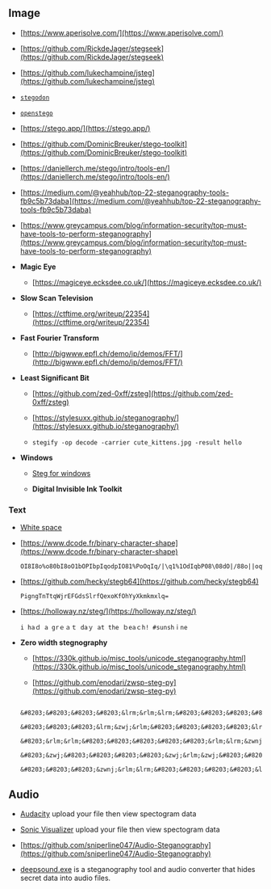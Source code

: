 
## Image

- [https://www.aperisolve.com/](https://www.aperisolve.com/)

- [https://github.com/RickdeJager/stegseek](https://github.com/RickdeJager/stegseek)

- [https://github.com/lukechampine/jsteg](https://github.com/lukechampine/jsteg)

- [`stegodon`](https://github.com/leechy9/stegodon)

- [`openstego`](https://www.openstego.com/)

- [https://stego.app/](https://stego.app/)

- [https://github.com/DominicBreuker/stego-toolkit](https://github.com/DominicBreuker/stego-toolkit)

- [https://daniellerch.me/stego/intro/tools-en/](https://daniellerch.me/stego/intro/tools-en/)

- [https://medium.com/@yeahhub/top-22-steganography-tools-fb9c5b73daba](https://medium.com/@yeahhub/top-22-steganography-tools-fb9c5b73daba)

- [https://www.greycampus.com/blog/information-security/top-must-have-tools-to-perform-steganography](https://www.greycampus.com/blog/information-security/top-must-have-tools-to-perform-steganography)

- **Magic Eye**
  - [https://magiceye.ecksdee.co.uk/](https://magiceye.ecksdee.co.uk/)

- **Slow Scan Television**
  
  - [https://ctftime.org/writeup/22354](https://ctftime.org/writeup/22354)

- **Fast Fourier Transform**

  - [http://bigwww.epfl.ch/demo/ip/demos/FFT/](http://bigwww.epfl.ch/demo/ip/demos/FFT/)

- **Least Significant Bit**

  - [https://github.com/zed-0xff/zsteg](https://github.com/zed-0xff/zsteg)

  - [https://stylesuxx.github.io/steganography/](https://stylesuxx.github.io/steganography/)
    
  - `stegify -op decode -carrier cute_kittens.jpg -result hello`

- **Windows**

  - [Steg for windows](https://download.cnet.com/Steg/3000-2092_4-77792892.html)

  - **Digital Invisible Ink Toolkit**
    

### Text

- [White space](https://naokikp.github.io/wsi/whitespace.html)

- [https://www.dcode.fr/binary-character-shape](https://www.dcode.fr/binary-character-shape)

  ```
  OI8I8o%o80bI8oO1bOPIbpIqodpIO81%PoOqIq/|\q1%1OdIqbP08\08dO|/88o||oq%IbqO8ddIddII81IO//OI88Ib8opIIp8oqpd%\pqbI|/bI
  ```

- [https://github.com/hecky/stegb64](https://github.com/hecky/stegb64)

  ```
  PigngTnTtqWjrEFGdsSlrfQexoKfOhYyXkmkmxlq=
  ```

- [https://holloway.nz/steg/](https://holloway.nz/steg/)

  ```
  i haｄ a grｅａｔ daｙ at the ｂeaｃh! #sunshｉne             
  ```

- **Zero width stegnography**

  - [https://330k.github.io/misc_tools/unicode_steganography.html](https://330k.github.io/misc_tools/unicode_steganography.html)
 
  - [https://github.com/enodari/zwsp-steg-py](https://github.com/enodari/zwsp-steg-py)

  ```
    &#8203;&#8203;&#8203;&#8203;&lrm;&rlm;&lrm;&#8203;&#8203;&#8203;&#8203;&zwnj;&zwj;&rlm;&#8203;
    &#8203;&#8203;&#8203;&lrm;&zwj;&rlm;&#8203;&#8203;&#8203;&#8203;&lrm;&zwj;&zwj;&#8203;&#8203;&#8203;
    &#8203;&rlm;&rlm;&#8203;&#8203;&#8203;&#8203;&#8203;&rlm;&lrm;&zwnj;&#8203;&#8203;&#8203;&#8203;&lrm;
    &#8203;&zwj;&#8203;&#8203;&#8203;&#8203;&zwj;&rlm;&zwj;&#8203;&#8203;&#8203;&#8203;&lrm;&#8203;&lrm;&#8203;
    &#8203;&#8203;&#8203;&zwnj;&rlm;&lrm;&#8203;&#8203;&#8203;&#8203;&lrm;&zwj;&lrm;&#8203;&#8203;&#8203;
  ```

## Audio

- [Audacity](https://www.audacityteam.org/) upload your file then view spectogram data

- [Sonic Visualizer](https://www.sonicvisualiser.org/) upload your file then view spectogram data

- [https://github.com/sniperline047/Audio-Steganography](https://github.com/sniperline047/Audio-Steganography)

- [deepsound.exe](https://github.com/oneplus-x/DeepSound-2.0) is a steganography tool and audio converter that hides secret data into audio files.
